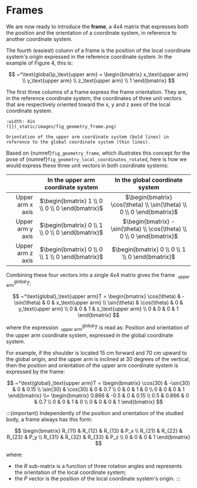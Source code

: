 # Frames

We are now ready to introduce the **frame**, a 4x4 matrix that expresses both the position and the orientation of a coordinate system, in reference to another coordinate system.

The fourth (easiest) column of a frame is the position of the local coordinate system's origin expressed in the reference coordinate system. In the example of Figure 4, this is:

$$
~^\text{global}p_\text{upper arm} = \begin{bmatrix}
x_\text{upper arm} \\
y_\text{upper arm} \\
z_\text{upper arm} \\
1
\end{bmatrix}
$$

The first three columns of a frame express the frame orientation. They are, in the reference coordinate system, the coordinates of three unit vectors that are respectively oriented toward the x, y and z axes of the local coordinate system.

```{figure-md} fig_geometry_frame
:width: 4in
![](_static/images/fig_geometry_frame.png)

Orientation of the upper arm coordinate system (bold lines) in reference to the global coordinate system (thin lines).
```

Based on {numref}`fig_geometry_frame`, which illustrates this concept for the pose of {numref}`fig_geometry_local_coordinates_rotated`, here is how we would express these three unit vectors in both coordinate systems:

|                  |        In the upper arm coordinate system        |                     In the global coordinate system                     |
| ----------------:|:------------------------------------------------:|:-----------------------------------------------------------------------:|
| Upper arm x axis | $\begin{bmatrix} 1 \\ 0 \\ 0 \\ 0 \end{bmatrix}$ | $\begin{bmatrix} \cos(\theta) \\ \sin(\theta) \\ 0 \\ 0 \end{bmatrix}$  |
| Upper arm y axis | $\begin{bmatrix} 0 \\ 1 \\ 0 \\ 0 \end{bmatrix}$ | $\begin{bmatrix} -\sin(\theta) \\ \cos(\theta) \\ 0 \\ 0 \end{bmatrix}$ |
| Upper arm z axis | $\begin{bmatrix} 0 \\ 0 \\ 1 \\ 0 \end{bmatrix}$ |            $\begin{bmatrix} 0 \\ 0 \\ 1 \\ 0 \end{bmatrix}$             |

Combining these four vectors into a single 4x4 matrix gives the frame $~^\text{global}_\text{upper arm}T$:

$$
~^\text{global}_\text{upper arm}T = \begin{bmatrix}
\cos(\theta) & -\sin(\theta) & 0 & x_\text{upper arm} \\
\sin(\theta) & \cos(\theta) & 0 & y_\text{upper arm} \\
0 & 0 & 1 & z_\text{upper arm} \\
0 & 0 & 0 & 1
\end{bmatrix}
$$

where the expression $~^\text{global}_\text{upper arm}T$ is read as: Position and orientation of the upper arm coordinate system, expressed in the global coordinate system.

For example, if the shoulder is located 15 cm forward and 70 cm upward to the global origin, and the upper arm is inclined at 30 degrees of the vertical, then the position and orientation of the upper arm coordinate system is expressed by the frame:

$$
~^\text{global}_\text{upper arm}T = \begin{bmatrix}
\cos(30) & -\sin(30) & 0 & 0.15 \\
\sin(30) & \cos(30) & 0 & 0.7 \\
0 & 0 & 1 & 0 \\
0 & 0 & 0 & 1
\end{bmatrix} \\=
\begin{bmatrix}
0.866 & -0.5 & 0 & 0.15 \\
0.5 & 0.866 & 0 & 0.7 \\
0 & 0 & 1 & 0 \\
0 & 0 & 0 & 1
\end{bmatrix}
$$

:::{important}
Independently of the position and orientation of the studied body, a frame always has this form:

$$
\begin{bmatrix}
R_{11} & R_{12} & R_{13} & P_x \\
R_{21} & R_{22} & R_{23} & P_y \\
R_{31} & R_{32} & R_{33} & P_z \\
0      & 0      & 0      & 1
\end{bmatrix}
$$

where:

- the $R$ sub-matrix is a function of three rotation angles and represents the orientation of the local coordinate system;
- the $P$ vector is the position of the local coordinate system's origin.
:::
